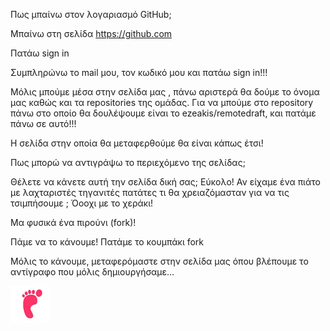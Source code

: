 Πως μπαίνω στον λογαριασμό GitHub;

 Μπαίνω στη σελίδα https://github.com
 
   Πατάω sign in

 

   Συμπληρώνω το mail μου, τον κωδικό μου και πατάω sign in!!!

 
Μόλις μπούμε μέσα στην σελίδα μας , πάνω αριστερά θα δούμε το όνομα μας καθώς και τα repositories της ομάδας.
Για να μπούμε στο repository πάνω στο οποίο θα δουλέψουμε είναι το ezeakis/remotedraft, και πατάμε πάνω σε αυτό!!!
 
Η σελίδα στην οποία θα μεταφερθούμε θα είναι κάπως έτσι!
 

Πως μπορώ να αντιγράψω το περιεχόμενο της σελίδας;

Θέλετε να κάνετε αυτή την σελίδα δική σας;
Εύκολο!
Αν είχαμε ένα πιάτο με λαχταριστές τηγανιτές πατάτες τι θα χρειαζόμασταν για να τις τσιμπήσουμε ;
Όοοχι με το χεράκι!
 



Μα φυσικά ένα πιρούνι (fork)!

                               
                                   
Πάμε να το κάνουμε!
Πατάμε το κουμπάκι fork

 
Μόλις το κάνουμε, μεταφερόμαστε στην σελίδα μας όπου βλέπουμε το αντίγραφο που μόλις δημιουργήσαμε…
 
 
![Github Introduction](github_introduction1.png)
